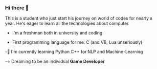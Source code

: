 ### Hi there 👋

This is a student who just start his journey on world of codes for nearly a year. He's eager to learn all the technologies about computer.

- I'm a freshman both in university and coding

- First programming language for me: C (and VB, Lua unseriously)

-🌱 I'm currently learning Python C++ for NLP and Machine-Learning

-⭐ Dreaming to be an individual **Game Developer**

<!--
**Locietta/Locietta** is a ✨ _special_ ✨ repository because its `README.md` (this file) appears on your GitHub profile.

Here are some ideas to get you started:

- 🔭 I’m currently working on ...
- 🌱 I’m currently learning ...
- 👯 I’m looking to collaborate on ...
- 🤔 I’m looking for help with ...
- 💬 Ask me about ...
- 📫 How to reach me: ...
- 😄 Pronouns: ...
- ⚡ Fun fact: ...
-->
